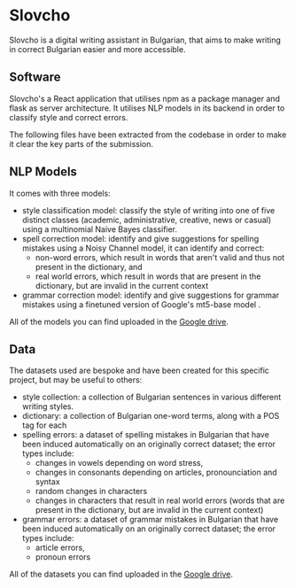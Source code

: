 # Slovcho

Slovcho is a digital writing assistant in Bulgarian, that aims to make writing in correct Bulgarian easier and more accessible.

## Software

Slovcho's a React application that utilises npm as a package manager and flask as server architecture. It utilises NLP models in its backend in order to classify style and correct errors.

The following files have been extracted from the codebase in order to make it clear the key parts of the submission.

## NLP Models

It comes with three models:
- style classification model: classify the style of writing into one of five distinct classes (academic, administrative, creative, news or casual) using a multinomial Naive Bayes classifier.
- spell correction model: identify and give suggestions for spelling mistakes using a Noisy Channel model, it can identify and correct:
  - non-word errors, which result in words that aren't valid and thus not present in the dictionary, and
  - real world errors, which result in words that are present in the dictionary, but are invalid in the current context
- grammar correction model: identify and give suggestions for grammar mistakes using a finetuned version of Google's mt5-base model .

All of the models you can find uploaded in the [Google drive](https://drive.google.com/drive/folders/1vaJTNxh-6OFIuDHzjt4n67m4qq-ajCTd?usp=sharing).

## Data

The datasets used are bespoke and have been created for this specific project, but may be useful to others:
- style collection: a collection of Bulgarian sentences in various different writing styles.
- dictionary: a collection of Bulgarian one-word terms, along with a POS tag for each
- spelling errors: a dataset of spelling mistakes in Bulgarian that have been induced automatically on an originally correct dataset; the error types include:
  - changes in vowels depending on word stress,
  - changes in consonants depending on articles, pronounciation and syntax
  - random changes in characters
  - changes in characters that result in real world errors (words that are present in the dictionary, but are invalid in the current context)
- grammar errors: a dataset of grammar mistakes in Bulgarian that have been induced automatically on an originally correct dataset; the error types include:
  - article errors,
  - pronoun errors

All of the datasets you can find uploaded in the [Google drive](https://drive.google.com/drive/folders/1c_cdidKvW-kMg51Q0-lHWNocDRIlYnTo?usp=sharing).